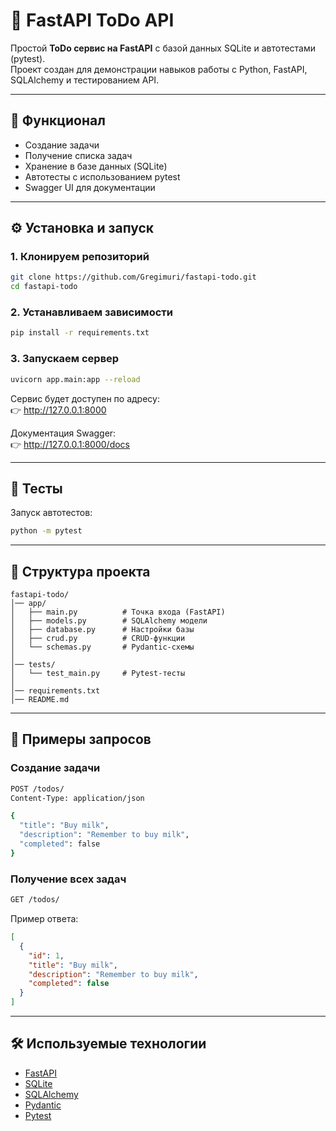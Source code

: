# 📌 FastAPI ToDo API

Простой **ToDo сервис на FastAPI** с базой данных SQLite и автотестами (pytest).  
Проект создан для демонстрации навыков работы с Python, FastAPI, SQLAlchemy и тестированием API.

---

## 🚀 Функционал
- Создание задачи  
- Получение списка задач  
- Хранение в базе данных (SQLite)  
- Автотесты с использованием pytest  
- Swagger UI для документации  

---

## ⚙️ Установка и запуск

### 1. Клонируем репозиторий
```bash
git clone https://github.com/Gregimuri/fastapi-todo.git
cd fastapi-todo
```

### 2. Устанавливаем зависимости
```bash
pip install -r requirements.txt
```

### 3. Запускаем сервер
```bash
uvicorn app.main:app --reload
```

Сервис будет доступен по адресу:  
👉 http://127.0.0.1:8000  

Документация Swagger:  
👉 http://127.0.0.1:8000/docs  

---

## 🧪 Тесты

Запуск автотестов:
```bash
python -m pytest
```

---

## 📂 Структура проекта
```
fastapi-todo/
│── app/
│   ├── main.py          # Точка входа (FastAPI)
│   ├── models.py        # SQLAlchemy модели
│   ├── database.py      # Настройки базы
│   ├── crud.py          # CRUD-функции
│   └── schemas.py       # Pydantic-схемы
│
│── tests/
│   └── test_main.py     # Pytest-тесты
│
│── requirements.txt
│── README.md
```

---

## 📖 Примеры запросов

### Создание задачи
```bash
POST /todos/
Content-Type: application/json

{
  "title": "Buy milk",
  "description": "Remember to buy milk",
  "completed": false
}
```

### Получение всех задач
```bash
GET /todos/
```

Пример ответа:
```json
[
  {
    "id": 1,
    "title": "Buy milk",
    "description": "Remember to buy milk",
    "completed": false
  }
]
```

---

## 🛠 Используемые технологии
- [FastAPI](https://fastapi.tiangolo.com/)  
- [SQLite](https://www.sqlite.org/index.html)  
- [SQLAlchemy](https://www.sqlalchemy.org/)  
- [Pydantic](https://docs.pydantic.dev/)  
- [Pytest](https://docs.pytest.org/)  

